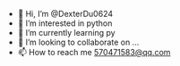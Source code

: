 - 👋 Hi, I’m @DexterDu0624
- 👀 I’m interested in python
- 🌱 I’m currently learning py
- 💞️ I’m looking to collaborate on ...
- 📫 How to reach me 570471583@qq.com

<!---
DexterDu0624/DexterDu0624 is a ✨ special ✨ repository because its `README.md` (this file) appears on your GitHub profile.
You can click the Preview link to take a look at your changes.
--->

